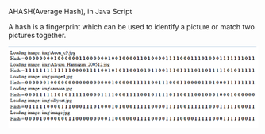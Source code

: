 AHASH(Average Hash), in Java Script

A hash is a fingerprint which can be used to identify a picture or match two pictures together.


![Screenshot of output](output.png)
